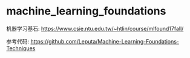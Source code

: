 # machine_learning_foundations
机器学习基石: https://www.csie.ntu.edu.tw/~htlin/course/mlfound17fall/

参考代码: https://github.com/Leputa/Machine-Learning-Foundations-Techniques
